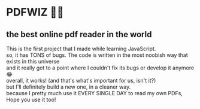 # PDFWIZ 🧙‍♂️
<h2>the best online pdf reader in the world</h2>

This is the first project that I made while learning JavaScript.</br>
so, it has TONS of bugs. The code is written in the most noobish way that exists in this universe</br>
and it really got to a point where I couldn't fix its bugs or develop it anymore 😂</br>
overall, it works! (and that's what's important for us, isn't it?)</br>
but I'll definitely build a new one, in a cleaner way.</br>
because I pretty much use it EVERY SINGLE DAY to read my own PDFs, Hope you use it too!</br>
